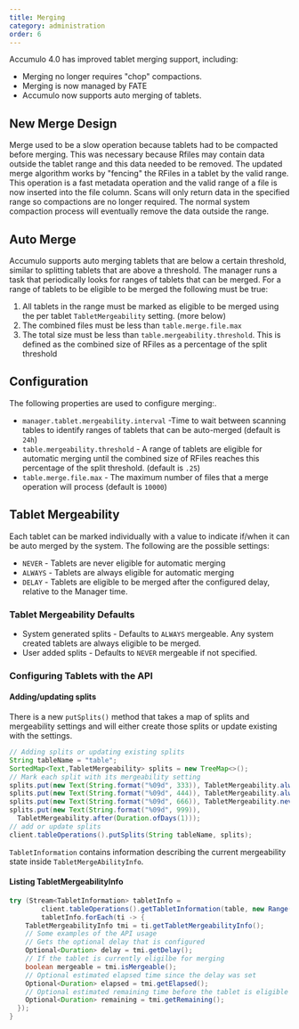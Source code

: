 ```yaml
---
title: Merging
category: administration
order: 6
---
```


Accumulo 4.0 has improved tablet merging support, including:

* Merging no longer requires "chop" compactions.
* Merging is now managed by FATE
* Accumulo now supports auto merging of tablets.

## New Merge Design

Merge used to be a slow operation because tablets had to be compacted before merging. This was necessary because Rfiles may contain data outside the tablet range and this data needed to be removed.
The updated merge algorithm works by "fencing" the RFiles in a tablet by the valid range. This operation is a fast metadata operation and the valid range of a file is now inserted into the file column. 
Scans will only return data in the specified range so compactions are no longer required. The normal system compaction process will eventually remove the data outside the range.

## Auto Merge 

Accumulo supports auto merging tablets that are below a certain threshold, similar to splitting tablets that are above a threshold.
The manager runs a task that periodically looks for ranges of tablets that can be merged. For a range of tablets to be eligible to be merged the following must be true:

1. All tablets in the range must be marked as eligible to be merged using the per tablet `TabletMergeability` setting. (more below)
2. The combined files must be less than `table.merge.file.max`
3. The total size must be less than `table.mergeability.threshold`. This is defined as the combined size of RFiles as a percentage of the split threshold

## Configuration

The following properties are used to configure merging:.

* `manager.tablet.mergeability.interval` -Time to wait between scanning tables to identify ranges of tablets that can be auto-merged (default is `24h`)
* `table.mergeability.threshold` - A range of tablets are eligible for automatic merging until the combined size of RFiles reaches this percentage of the split threshold. (default is `.25`)
* `table.merge.file.max` - The maximum number of files that a merge operation will process (default is `10000`)

## Tablet Mergeability

Each tablet can be marked individually with a value to indicate if/when it can be auto merged by the system.
The following are the possible settings:

* `NEVER` - Tablets are never eligible for automatic merging
* `ALWAYS` - Tablets are always eligible for automatic merging
* `DELAY` - Tablets are eligible to be merged after the configured delay, relative to the Manager time.

### Tablet Mergeability Defaults

* System generated splits - Defaults to `ALWAYS` mergeable. Any system created tablets are always eligible to be merged.
* User added splits - Defaults to `NEVER` mergeable if not specified.

### Configuring Tablets with the  API

#### Adding/updating splits

There is a new `putSplits()` method that takes a map of splits and mergeability settings and will either create those splits or update existing with the settings.

```java
// Adding splits or updating existing splits
String tableName = "table";
SortedMap<Text,TabletMergeability> splits = new TreeMap<>();
// Mark each split with its mergeability setting
splits.put(new Text(String.format("%09d", 333)), TabletMergeability.always());
splits.put(new Text(String.format("%09d", 444)), TabletMergeability.always());
splits.put(new Text(String.format("%09d", 666)), TabletMergeability.never());
splits.put(new Text(String.format("%09d", 999)),
  TabletMergeability.after(Duration.ofDays(1)));
// add or update splits
client.tableOperations().putSplits(String tableName, splits);
```

`TabletInformation` contains information describing the current mergeability state inside `TabletMergeAbilityInfo`.

#### Listing TabletMergeabilityInfo
```java
try (Stream<TabletInformation> tabletInfo =
        client.tableOperations().getTabletInformation(table, new Range())) {
        tabletInfo.forEach(ti -> {
    TabletMergeabilityInfo tmi = ti.getTabletMergeabilityInfo();
    // Some examples of the API usage
    // Gets the optional delay that is configured
    Optional<Duration> delay = tmi.getDelay();
    // If the tablet is currently eligilbe for merging
    boolean mergeable = tmi.isMergeable();
    // Optional estimated elapsed time since the delay was set
    Optional<Duration> elapsed = tmi.getElapsed();
    // Optional estimated remaining time before the tablet is eligible for merging
    Optional<Duration> remaining = tmi.getRemaining();
  });
}
```
